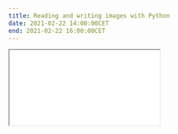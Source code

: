 ```yaml
---
title: Reading and writing images with Python
date: 2021-02-22 14:00:00CET
end: 2021-02-22 16:00:00CET
---
```


<div class="embed-responsive embed-responsive-4by3">
<iframe class="embed-responsive-item" title="Jupyter notebook" src="{{'/notebooks/01_image_io.html' | prepend: site.url }}">
</div>
